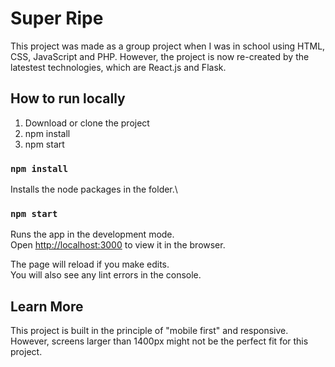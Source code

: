 # Super Ripe

This project was made as a group project when I was in school using HTML, CSS, JavaScript and PHP.
However, the project is now re-created by the latestest technologies, which are React.js and Flask.

## How to run locally

1. Download or clone the project
2. npm install
3. npm start

### `npm install`

Installs the node packages in the folder.\

### `npm start`

Runs the app in the development mode.\
Open [http://localhost:3000](http://localhost:3000) to view it in the browser.

The page will reload if you make edits.\
You will also see any lint errors in the console.

## Learn More

This project is built in the principle of "mobile first" and responsive.
However, screens larger than 1400px might not be the perfect fit for this project.
